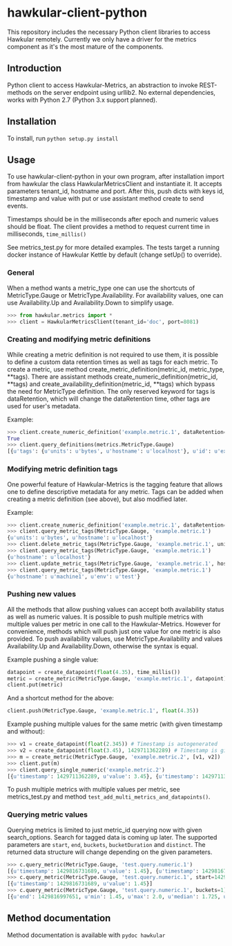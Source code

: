 hawkular-client-python
=========================

This repository includes the necessary Python client libraries to access Hawkular remotely. Currently we only have a driver for the metrics component as it's the most mature of the components.

## Introduction

Python client to access Hawkular-Metrics, an abstraction to invoke REST-methods on the server endpoint using urllib2. No external dependencies, works with Python 2.7 (Python 3.x support planned).

## Installation

To install, run ``python setup.py install``

## Usage

To use hawkular-client-python in your own program, after installation import from hawkular the class HawkularMetricsClient and instantiate it. It accepts parameters tenant_id, hostname and port. After this, push dicts with keys id, timestamp and value with put or use assistant method create to send events.

Timestamps should be in the milliseconds after epoch and numeric values should be float. The client provides a method to request current time in milliseconds, ``time_millis()``

See metrics_test.py for more detailed examples. The tests target a running docker instance of Hawkular Kettle by default (change setUp() to override).

### General

When a method wants a metric_type one can use the shortcuts of MetricType.Gauge or MetricType.Availability. For availability values, one can use Availability.Up and Availability.Down to simplify usage.

```python
>>> from hawkular.metrics import *
>>> client = HawkularMetricsClient(tenant_id='doc', port=8081)
```

### Creating and modifying metric definitions

While creating a metric definition is not required to use them, it is possible to define a custom data retention times as well as tags for each metric. To create a metric, use method create_metric_definition(metric_id, metric_type, **tags). There are assistant methods create_numeric_definition(metric_id, **tags) and create_availability_definition(metric_id, **tags) which bypass the need for MetricType definition. The only reserved keyword for tags is dataRetention, which will change the dataRetention time, other tags are used for user's metadata.

Example:

```python
>>> client.create_numeric_definition('example.metric.1', dataRetention=90, units='bytes', hostname='localhost')
True
>>> client.query_definitions(metrics.MetricType.Gauge)
[{u'tags': {u'units': u'bytes', u'hostname': u'localhost'}, u'id': u'example.metric.1', u'dataRetention': 90, u'tenantId': u'doc'}]
```

### Modifying metric definition tags

One powerful feature of Hawkular-Metrics is the tagging feature that allows one to define descriptive metadata for any metric. Tags can be added when creating a metric definition (see above), but also modified later.

Example:

```python
>>> client.create_numeric_definition('example.metric.1', dataRetention=90, units='bytes', hostname='localhost')
>>> client.query_metric_tags(MetricType.Gauge, 'example.metric.1')
{u'units': u'bytes', u'hostname': u'localhost'}
>>> client.delete_metric_tags(MetricType.Gauge, 'example.metric.1', units='bytes')
>>> client.query_metric_tags(MetricType.Gauge, 'example.metric.1')
{u'hostname': u'localhost'}
>>> client.update_metric_tags(MetricType.Gauge, 'example.metric.1', hostname='machine1', env='test')
>>> client.query_metric_tags(MetricType.Gauge, 'example.metric.1')
{u'hostname': u'machine1', u'env': u'test'}
```

### Pushing new values

All the methods that allow pushing values can accept both availability status as well as numeric values. It is possible to push multiple metrics with multiple values per metric in one call to the Hawkular-Metrics. However for convenience, methods which will push just one value for one metric is also provided. To push availability values, use MetricType.Availability and values Availability.Up and Availability.Down, otherwise the syntax is equal.

Example pushing a single value:

```python
datapoint = create_datapoint(float(4.35), time_millis())
metric = create_metric(MetricType.Gauge, 'example.metric.1', datapoint)
client.put(metric)
```

And a shortcut method for the above:

```python
client.push(MetricType.Gauge, 'example.metric.1', float(4.35))
```

Example pushing multiple values for the same metric (with given timestamp and without):

```python
>>> v1 = create_datapoint(float(2.345)) # Timestamp is autogenerated
>>> v2 = create_datapoint(float(3.45), 1429711362289) # Timestamp is given
>>> m = create_metric(MetricType.Gauge, 'example.metric.2', [v1, v2])
>>> client.put(m)
>>> client.query_single_numeric('example.metric.2')
[{u'timestamp': 1429711362289, u'value': 3.45}, {u'timestamp': 1429711311895, u'value': 2.345}]
```

To push multiple metrics with multiple values per metric, see metrics_test.py and method ``test_add_multi_metrics_and_datapoints()``.

### Querying metric values

Querying metrics is limited to just metric_id querying now with given search_options. Search for tagged data is coming up later. The supported parameters are ``start``, ``end``, ``buckets``, ``bucketDuration`` and ``distinct``. The returned data structure will change depending on the given parameters. 

```python
>>> c.query_metric(MetricType.Gauge, 'test.query.numeric.1')
[{u'timestamp': 1429816731689, u'value': 1.45}, {u'timestamp': 1429816729689, u'value': 2.0}]
>>> c.query_metric(MetricType.Gauge, 'test.query.numeric.1', start=1429816731689)
[{u'timestamp': 1429816731689, u'value': 1.45}]
>>> c.query_metric(MetricType.Gauge, 'test.query.numeric.1', buckets=1)
[{u'end': 1429816997651, u'min': 1.45, u'max': 2.0, u'median': 1.725, u'value': u'NaN', u'start': 1429788197651, u'avg': 1.725, u'empty': False, u'percentile95th': 2.0}]
```

## Method documentation

Method documentation is available with ``pydoc hawkular``
